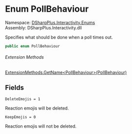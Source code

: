 # Enum PollBehaviour

Namespace: [DSharpPlus.Interactivity.Enums](DSharpPlus.Interactivity.Enums.md)  
Assembly: DSharpPlus.Interactivity.dll

Specifies what should be done when a poll times out.

```csharp
public enum PollBehaviour
```

###### Extension Methods

[ExtensionMethods.GetName<PollBehaviour\>\(PollBehaviour\)](DSharpPlus.SlashCommands.ExtensionMethods.md\#DSharpPlus\_SlashCommands\_ExtensionMethods\_GetName\_\_1\_\_\_0\_)

## Fields

`DeleteEmojis = 1` 

Reaction emojis will be deleted.

`KeepEmojis = 0` 

Reaction emojis will not be deleted.

